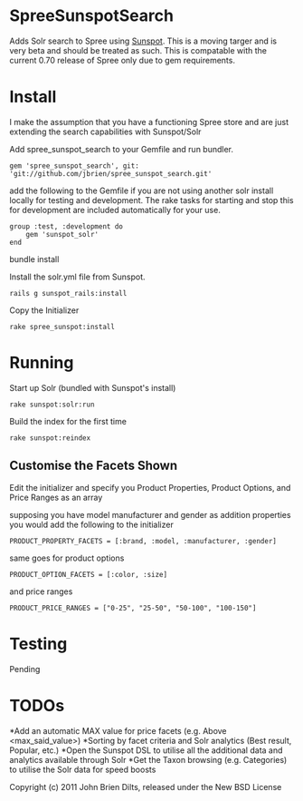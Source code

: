 SpreeSunspotSearch
==================

Adds Solr search to Spree using [Sunspot](https://github.com/sunspot/sunspot). This is a moving targer and is very beta and should be treated as such. This is compatable with the current 0.70 release of Spree only due to gem requirements.


Install
=======

I make the assumption that you have a functioning Spree store and are just extending the search capabilities with Sunspot/Solr

Add spree_sunspot_search to your Gemfile and run bundler.

`gem 'spree_sunspot_search', git: 'git://github.com/jbrien/spree_sunspot_search.git'`

add the following to the Gemfile if you are not using another solr install locally for testing and development. The rake tasks for starting and stop this for development are included automatically for your use.

	group :test, :development do
		gem 'sunspot_solr'
	end

bundle install

Install the solr.yml file from Sunspot.

`rails g sunspot_rails:install`

Copy the Initializer

`rake spree_sunspot:install`

Running
=======

Start up Solr (bundled with Sunspot's install)

`rake sunspot:solr:run`

Build the index for the first time

`rake sunspot:reindex`

Customise the Facets Shown
--------------------------

Edit the initializer and specify you Product Properties, Product Options, and Price Ranges as an array

supposing you have model manufacturer and gender as addition properties you would add the following to the initializer

`PRODUCT_PROPERTY_FACETS = [:brand, :model, :manufacturer, :gender]`

same goes for product options

`PRODUCT_OPTION_FACETS = [:color, :size]`

and price ranges

`PRODUCT_PRICE_RANGES = ["0-25", "25-50", "50-100", "100-150"]`

Testing
=======

Pending

TODOs
=====

*Add an automatic MAX value for price facets (e.g. Above <max_said_value>)
*Sorting by facet criteria and Solr analytics (Best result, Popular, etc.)
*Open the Sunspot DSL to utilise all the additional data and analytics available through Solr
*Get the Taxon browsing (e.g. Categories) to utilise the Solr data for speed boosts


Copyright (c) 2011 John Brien Dilts, released under the New BSD License

